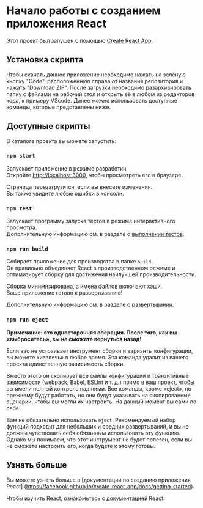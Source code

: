 # Начало работы с созданием приложения React

Этот проект был запущен с помощью [Create React App](https://github.com/facebook/create-react-app).

## Установка скрипта

Чтобы скачать данное приложение необходимо нажать на зелёную кнопку "Code", расположенную справа от названия репозитория и нажать "Download ZIP". После загрузки необходимо разархивировать папку с файлами на рабочий стол и открыть её в любом из редакторов кода, к примеру VScode. Далее можно использовать доступные команды, которые представлены ниже.

## Доступные скрипты

В каталоге проекта вы можете запустить:

### `npm start`

Запускает приложение в режиме разработки.\
Откройте [http://localhost:3000](http://localhost:3000), чтобы просмотреть его в браузере.

Страница перезагрузится, если вы внесете изменения.\
Вы также увидите любые ошибки в консоли.

### `npm test`

Запускает программу запуска тестов в режиме интерактивного просмотра.\
Дополнительную информацию см. в разделе о [выполнении тестов](https://facebook.github.io/create-react-app/docs/running-tests).

### `npm run build`

Собирает приложение для производства в папке `build`.\
Он правильно объединяет React в производственном режиме и оптимизирует сборку для достижения наилучшей производительности.

Сборка минимизирована, а имена файлов включают хэши.\
Ваше приложение готово к развертыванию!

Дополнительную информацию см. в разделе о [развертывании](https://facebook.github.io/create-react-app/docs/deployment).

### `npm run eject`

**Примечание: это односторонняя операция. После того, как вы «выброситесь», вы не сможете вернуться назад!**

Если вас не устраивает инструмент сборки и варианты конфигурации, вы можете «извлечь» в любое время. Эта команда удалит из вашего проекта единственную зависимость сборки.

Вместо этого он скопирует все файлы конфигурации и транзитивные зависимости (webpack, Babel, ESLint и т. д.) прямо в ваш проект, чтобы вы имели полный контроль над ними. Все команды, кроме «eject», по-прежнему будут работать, но они будут указывать на скопированные сценарии, чтобы вы могли их настроить. На данный момент вы сами по себе.

Вам не обязательно использовать `eject`. Рекомендуемый набор функций подходит для небольших и средних развертываний, и вы не должны чувствовать себя обязанным использовать эту функцию. Однако мы понимаем, что этот инструмент не будет полезен, если вы не сможете настроить его, когда будете к этому готовы.

## Узнать больше

Вы можете узнать больше в [документации по созданию приложения React] (https://facebook.github.io/create-react-app/docs/getting-started).

Чтобы изучить React, ознакомьтесь с [документацией React](https://reactjs.org/).

